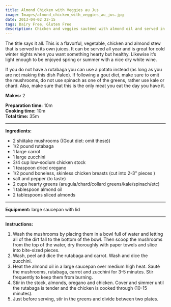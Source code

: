 ```yaml
---
title: Almond Chicken with Veggies au Jus
image: Images/almond_chicken_with_veggies_au_jus.jpg
date: 2013-04-02 22-15
tags: Dairy Free, Gluten Free
description: Chicken and veggies sautéed with almond oil and served in their own juices. This delectable dish can be enjoyed year round, as a healthy winter stew or a veggie-rich chicken salad.
---
```

The title says it all. This is a flavorful, vegetable, chicken and almond stew that is served in its own juices. It can be served all year and is great for cold winter nights when you want something hearty but healthy. Likewise it’s light enough to be enjoyed spring or summer with a nice dry white wine. 

If you do not have a rutabaga you can use a potato instead (as long as you are not making this dish Paleo).
If following a gout diet, make sure to omit the mushrooms, do not use spinach as one of the greens, rather use kale or chard. Also, make sure that this is the only meat you eat the day you have it.


**Makes:** 2

**Preparation time:** 10m  
**Cooking time:** 10m  
**Total time:** 35m

---

**Ingredients:**

- 2 shiitake mushrooms ((Gout diet: omit these))
- 1/2 pound rutabaga
- 1 large carrot
- 1 large zucchini
- 3/4  cup low-sodium chicken stock
- 1 teaspoon dried oregano
- 1/2 pound boneless, skinless chicken breasts (cut into 2-3" pieces )
-  salt and pepper (to taste)
- 2 cups hearty greens (arugula/chard/collard greens/kale/spinach/etc)
- 1 tablespoon almond oil
- 2 tablespoons sliced almonds


---

**Equipment:** large saucepan with lid

---

**Instructions:**

1. Wash the mushrooms by placing them in a bowl full of water and letting all of the dirt fall to the bottom of the bowl. Then scoop the mushrooms from the top of the water, dry thoroughly with paper towels and slice into bite-sized pieces. 
1. Wash, peel and dice the rutabaga and carrot. Wash and dice the zucchini.
1. Heat the almond oil in a large saucepan over medium high heat. Sauté the mushrooms, rutabaga, carrot and zucchini for 3-5 minutes. Stir frequently to keep them from burning. 
1. Stir in the stock, almonds, oregano and chicken. Cover and simmer until the rutabaga is tender and the chicken is cooked through (10-15 minutes). 
1. Just before serving, stir in the greens and divide between two plates. 

